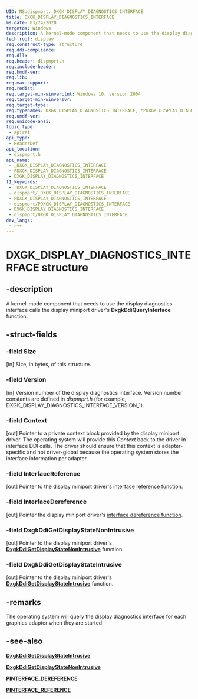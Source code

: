 ```yaml
---
UID: NS:dispmprt._DXGK_DISPLAY_DIAGNOSTICS_INTERFACE
title: DXGK_DISPLAY_DIAGNOSTICS_INTERFACE
ms.date: 03/24/2020
targetos: Windows
description: A kernel-mode component that needs to use the display diagnostics interface calls the display miniport driver's DxgkDdiQueryInterface function.
tech.root: display
req.construct-type: structure
req.ddi-compliance: 
req.dll: 
req.header: dispmprt.h
req.include-header: 
req.kmdf-ver: 
req.lib: 
req.max-support: 
req.redist: 
req.target-min-winverclnt: Windows 10, version 2004
req.target-min-winversvr: 
req.target-type: 
req.typenames: DXGK_DISPLAY_DIAGNOSTICS_INTERFACE, *PDXGK_DISPLAY_DIAGNOSTICS_INTERFACE
req.umdf-ver: 
req.unicode-ansi: 
topic_type:
 - apiref
api_type:
 - HeaderDef
api_location:
 - dispmprt.h
api_name:
 - _DXGK_DISPLAY_DIAGNOSTICS_INTERFACE
 - PDXGK_DISPLAY_DIAGNOSTICS_INTERFACE
 - DXGK_DISPLAY_DIAGNOSTICS_INTERFACE
f1_keywords:
 - _DXGK_DISPLAY_DIAGNOSTICS_INTERFACE
 - dispmprt/_DXGK_DISPLAY_DIAGNOSTICS_INTERFACE
 - PDXGK_DISPLAY_DIAGNOSTICS_INTERFACE
 - dispmprt/PDXGK_DISPLAY_DIAGNOSTICS_INTERFACE
 - DXGK_DISPLAY_DIAGNOSTICS_INTERFACE
 - dispmprt/DXGK_DISPLAY_DIAGNOSTICS_INTERFACE
dev_langs:
 - c++
---
```


# DXGK_DISPLAY_DIAGNOSTICS_INTERFACE structure


## -description

A kernel-mode component that needs to use the display diagnostics interface calls the display miniport driver's **DxgkDdiQueryInterface** function.

## -struct-fields

### -field Size

[in] Size, in bytes, of this structure.

### -field Version

[in] Version number of the display diagnostics interface. Version number constants are defined in *dispmprt.h* (for example, DXGK_DISPLAY_DIAGNOSTICS_INTERFACE_VERSION_1).

### -field Context

[out] Pointer to a private context block provided by the display miniport driver. The operating system will provide this *Context* back to the driver in interface DDI calls. The driver should ensure that this context is adapter-specific and not driver-global because the operating system stores the interface information per adapter.

### -field InterfaceReference

[out] Pointer to the display miniport driver's [interface reference function](../wdm/nc-wdm-pinterface_reference.md).

### -field InterfaceDereference

[out] Pointer the display miniport driver's [interface dereference function](../wdm/nc-wdm-pinterface_dereference.md).

### -field DxgkDdiGetDisplayStateNonIntrusive

[out] Pointer to the display miniport driver's [**DxgkDdiGetDisplayStateNonIntrusive**](nc-dispmprt-dxgkddi_getdisplaystatenonintrusive.md) function.

### -field DxgkDdiGetDisplayStateIntrusive

[out] Pointer to the display miniport driver's [**DxgkDdiGetDisplayStateIntrusive**](nc-dispmprt-dxgkddi_getdisplaystateintrusive.md) function.

## -remarks

The operating system will query the display diagnostics interface for each graphics adapter when they are started.

## -see-also

[**DxgkDdiGetDisplayStateIntrusive**](nc-dispmprt-dxgkddi_getdisplaystateintrusive.md)

[**DxgkDdiGetDisplayStateNonIntrusive**](nc-dispmprt-dxgkddi_getdisplaystatenonintrusive.md)

[**PINTERFACE_DEREFERENCE**](../wdm/nc-wdm-pinterface_dereference.md)

[**PINTERFACE_REFERENCE**](../wdm/nc-wdm-pinterface_reference.md)

